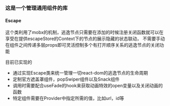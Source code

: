 ### 这是一个管理通用组件的库

#### Escape

这个类利用了mobx的机制，逃逸节点只需要在添加的时候注册关闭函数就可以在享受在提供escapeStore的Context下的节点的展示隐藏的状态联动，
不需要手动在组件之间传递多层props即可灵活控制多个有打开顺序关系的逃逸节点的关闭功能

目前已实现的
- 通过实现Escape类来统一管理一切react-dom的逃逸节点的生命周期
- 定制官方遮盖罩组件，popSwiper组件以及Snack组件
- 调用时需要配合useFade的hook来获取动画特效的open变量以及关闭动画的函数
- 特定组件需要在Provider中指定所需的值，比如url，id等